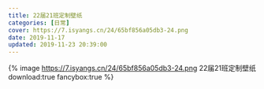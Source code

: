 ```yaml
---
title: 22届21班定制壁纸
categories: [日常]
cover: https://7.isyangs.cn/24/65bf856a05db3-24.png
date: 2019-11-17
updated: 2019-11-23 20:39:00
---
```


{% image https://7.isyangs.cn/24/65bf856a05db3-24.png 22届21班定制壁纸 download:true fancybox:true %}
